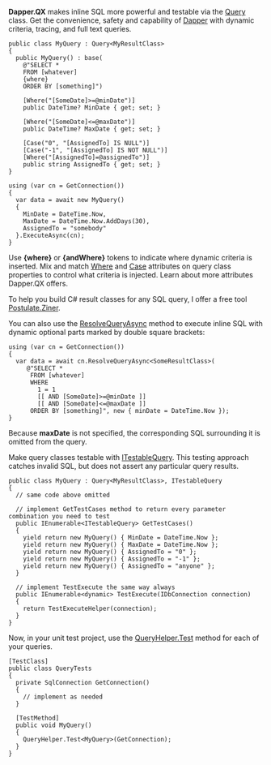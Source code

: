 **Dapper.QX** makes inline SQL more powerful and testable via the [Query](https://github.com/adamosoftware/Dapper.QX/blob/master/Dapper.QX/Query.cs) class. Get the convenience, safety and capability of [Dapper](https://github.com/StackExchange/Dapper) with dynamic criteria, tracing, and full text queries.

```
public class MyQuery : Query<MyResultClass>
{
  public MyQuery() : base(
    @"SELECT * 
    FROM [whatever]
    {where}
    ORDER BY [something]")
    
    [Where("[SomeDate]>=@minDate")]
    public DateTime? MinDate { get; set; }
    
    [Where("[SomeDate]<=@maxDate")]
    public DateTime? MaxDate { get; set; }
    
    [Case("0", "[AssignedTo] IS NULL")]
    [Case("-1", "[AssignedTo] IS NOT NULL")]
    [Where("[AssignedTo]=@assignedTo")]
    public string AssignedTo { get; set; }
}

using (var cn = GetConnection())
{
  var data = await new MyQuery() 
  {
    MinDate = DateTime.Now, 
    MaxDate = DateTime.Now.AddDays(30),
    AssignedTo = "somebody"
  }.ExecuteAsync(cn);
}
```
Use **{where}** or **{andWhere}** tokens to indicate where dynamic criteria is inserted. Mix and match [Where](https://github.com/adamosoftware/Dapper.QX/blob/master/Dapper.QX/Attributes/Where.cs) and [Case](https://github.com/adamosoftware/Dapper.QX/blob/master/Dapper.QX/Attributes/Case.cs) attributes on query class properties to control what criteria is injected. Learn about more attributes Dapper.QX offers.

To help you build C# result classes for any SQL query, I offer a free tool [Postulate.Ziner](https://github.com/adamosoftware/Postulate.Zinger).

You can also use the [ResolveQueryAsync](https://github.com/adamosoftware/Dapper.QX/blob/master/Dapper.QX/QueryHelper_ext.cs#L9) method to execute inline SQL with dynamic optional parts marked by double square brackets:

```
using (var cn = GetConnection())
{
  var data = await cn.ResolveQueryAsync<SomeResultClass>(
     @"SELECT * 
      FROM [whatever]
      WHERE
        1 = 1
        [[ AND [SomeDate]>=@minDate ]]
        [[ AND [SomeDate]<=@maxDate ]]
      ORDER BY [something]", new { minDate = DateTime.Now });
}
```
Because **maxDate** is not specified, the corresponding SQL surrounding it is omitted from the query.

Make query classes testable with [ITestableQuery](https://github.com/adamosoftware/Dapper.QX/blob/master/Dapper.QX/Interfaces/ITestableQuery.cs). This testing approach catches invalid SQL, but does not assert any particular query results.
```
public class MyQuery : Query<MyResultClass>, ITestableQuery
{
  // same code above omitted
  
  // implement GetTestCases method to return every parameter combination you need to test
  public IEnumerable<ITestableQuery> GetTestCases()
  {
    yield return new MyQuery() { MinDate = DateTime.Now };
    yield return new MyQuery() { MaxDate = DateTime.Now };
    yield return new MyQuery() { AssignedTo = "0" };
    yield return new MyQuery() { AssignedTo = "-1" };
    yield return new MyQuery() { AssignedTo = "anyone" };
  }
  
  // implement TestExecute the same way always
  public IEnumerable<dynamic> TestExecute(IDbConnection connection)
  {
    return TestExecuteHelper(connection);
  }
}
```
Now, in your unit test project, use the [QueryHelper.Test](https://github.com/adamosoftware/Dapper.QX/blob/master/Dapper.QX/QueryHelper_ext.cs#L16) method for each of your queries.
```
[TestClass]
public class QueryTests
{
  private SqlConnection GetConnection()
  {
    // implement as needed 
  }

  [TestMethod]
  public void MyQuery()
  {
    QueryHelper.Test<MyQuery>(GetConnection);
  }
}
```
